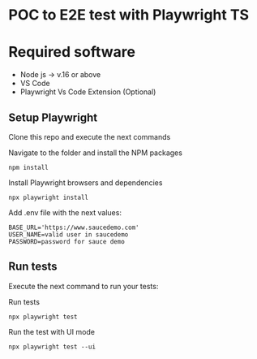 # POC to E2E test with Playwright TS

# Required software

- Node js -> v.16 or above
- VS Code
- Playwright Vs Code Extension (Optional)

## Setup Playwright

Clone this repo and execute the next commands

Navigate to the folder and install the NPM packages

```console
npm install
```

Install Playwright browsers and dependencies

```console
npx playwright install
```

Add .env file with the next values:

```
BASE_URL='https://www.saucedemo.com'
USER_NAME=valid user in saucedemo
PASSWORD=password for sauce demo
```

## Run tests

Execute the next command to run your tests:

Run tests 

```console
npx playwright test
```

Run the test with UI mode

```console
npx playwright test --ui
```
